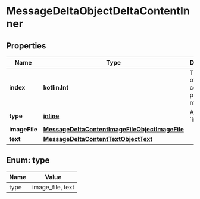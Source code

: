 
# MessageDeltaObjectDeltaContentInner

## Properties
| Name | Type | Description | Notes |
| ------------ | ------------- | ------------- | ------------- |
| **index** | **kotlin.Int** | The index of the content part in the message. |  |
| **type** | [**inline**](#Type) | Always &#x60;image_file&#x60;. |  |
| **imageFile** | [**MessageDeltaContentImageFileObjectImageFile**](MessageDeltaContentImageFileObjectImageFile.md) |  |  [optional] |
| **text** | [**MessageDeltaContentTextObjectText**](MessageDeltaContentTextObjectText.md) |  |  [optional] |


<a id="Type"></a>
## Enum: type
| Name | Value |
| ---- | ----- |
| type | image_file, text |



